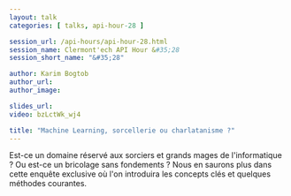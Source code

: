 ```yaml
---
layout: talk
categories: [ talks, api-hour-28 ]

session_url: /api-hours/api-hour-28.html
session_name: Clermont'ech API Hour &#35;28
session_short_name: "&#35;28"

author: Karim Bogtob
author_url:
author_image:

slides_url:
video: bzLctWk_wj4

title: "Machine Learning, sorcellerie ou charlatanisme ?"
---
```


Est-ce un domaine réservé aux sorciers et grands mages de l'informatique ? Ou est-ce un bricolage sans fondements ? Nous en saurons plus dans cette enquête exclusive où l'on introduira les concepts clés et quelques méthodes courantes.

